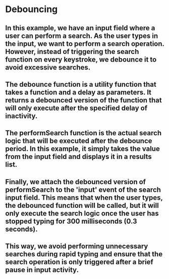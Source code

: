 # Debouncing
## In this example, we have an input field where a user can perform a search. As the user types in the input, we want to perform a search operation. However, instead of triggering the search function on every keystroke, we debounce it to avoid excessive searches.

## The debounce function is a utility function that takes a function and a delay as parameters. It returns a debounced version of the function that will only execute after the specified delay of inactivity.

## The performSearch function is the actual search logic that will be executed after the debounce period. In this example, it simply takes the value from the input field and displays it in a results list.

## Finally, we attach the debounced version of performSearch to the 'input' event of the search input field. This means that when the user types, the debounced function will be called, but it will only execute the search logic once the user has stopped typing for 300 milliseconds (0.3 seconds).

## This way, we avoid performing unnecessary searches during rapid typing and ensure that the search operation is only triggered after a brief pause in input activity.
